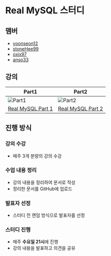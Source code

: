 # Real MySQL 스터디

## 맴버
- [yoonseon12](https://github.com/yoonseon12)
- [stoneHee99](https://github.com/stoneHee99)
- [oxix97](https://github.com/oxix97)
- [anso33](https://github.com/anso33)


## 강의

| Part1 | Part2 |
|---|---|
| ![Part1](https://github.com/user-attachments/assets/8a42ebed-56f1-485b-907a-45445ca42e83) | ![Part2](https://github.com/user-attachments/assets/ca86601a-6cd8-482f-b739-8b563cc4b672) |
| <div align="center">[Real MySQL Part 1](https://www.inflearn.com/course/real-mysql-part-1)</div> | <div align="center">[Real MySQL Part 2](https://www.inflearn.com/course/real-mysql-part-2)</div> |


## 진행 방식

### 강의 수강
  - 매주 3개 분량의 강의 수강

### 수업 내용 정리
  - 강의 내용을 정리하여 문서로 작성
  - 정리한 문서를 GitHub에 업로드

### 발표자 선정
  - 스터디 전 랜덤 방식으로 발표자를 선정

### 스터디 진행
  - 매주 **수요일 21시**에 진행
  - 강의 내용을 발표하고 의견을 공유

